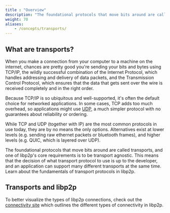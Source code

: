 ```yaml
---
title : "Overview"
description: "The foundational protocols that move bits around are called transports, and one of libp2p's core requirements is to be transport agnostic. Learn about the transport protocols in libp2p."
weight: 70
aliases:
    - /concepts/transports/
---
```


## What are transports?

When you make a connection from your computer to a machine on the internet,
chances are pretty good you're sending your bits and bytes using TCP/IP, the
wildly successful combination of the Internet Protocol, which handles addressing
and delivery of data packets, and the Transmission Control Protocol, which
ensures that the data that gets sent over the wire is received completely and in
the right order.

Because TCP/IP is so ubiquitous and well-supported, it's often the default
choice for networked applications. In some cases, TCP adds too much overhead,
so applications might use [UDP](https://en.wikipedia.org/wiki/User_Datagram_Protocol),
a much simpler protocol with no guarantees about reliability or ordering.

While TCP and UDP (together with IP) are the most common protocols in use today,
they are by no means the only options. Alternatives exist at lower levels
(e.g. sending raw ethernet packets or bluetooth frames), and higher levels
(e.g. QUIC, which is layered over UDP).

The foundational protocols that move bits around are called transports, and one of
libp2p's core requirements is to be transport agnostic. This means that the decision
of what transport protocol to use is up to the developer, and an application can support
many different transports at the same time. Learn about the fundamentals of transport
protocols in libp2p.

## Transports and libp2p

To better visualize the types of libp2p connections, check out the
[connectivity site](https://connectivity.libp2p.io/) which outlines the different
types of connectivity in libp2p.
